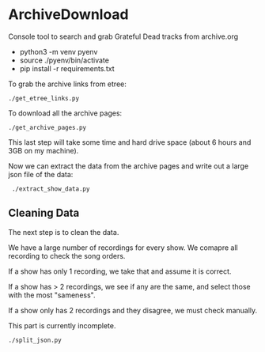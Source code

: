 # ArchiveDownload
Console tool to search and grab Grateful Dead tracks from archive.org

* python3 -m venv pyenv
* source ./pyenv/bin/activate
* pip install -r requirements.txt

To grab the archive links from etree:

    ./get_etree_links.py

To download all the archive pages:

    ./get_archive_pages.py

This last step will take some time and hard drive space (about 6 hours and 3GB on my machine).

 Now we can extract the data from the archive pages and write out a large json file of the data:

     ./extract_show_data.py


Cleaning Data
-------------

The next step is to clean the data.

We have a large number of recordings for every show. We comapre all recording to check the song orders.

If a show has only 1 recording, we take that and assume it is correct.

If a show has > 2 recordings, we see if any are the same, and select those with the most "sameness".

If a show only has 2 recordings and they disagree, we must check manually.

This part is currently incomplete.

    ./split_json.py